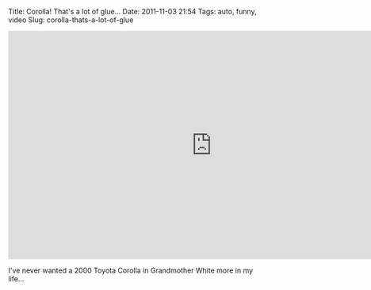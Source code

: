 Title: Corolla! That's a lot of glue...
Date: 2011-11-03 21:54
Tags: auto, funny, video
Slug: corolla-thats-a-lot-of-glue

<iframe width="820" height="461" src="http://www.youtube.com/embed/ALKTM7OzdMQ?rel=0&hd=1&wmode=transparent" frameborder="0" allowfullscreen></iframe>

I've never wanted a 2000 Toyota Corolla in Grandmother White more in my life...